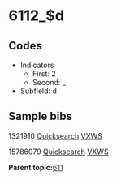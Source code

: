 # 6112\_$d

## Codes

-   Indicators
    -   First: 2
    -   Second: \_
-   Subfield: d

## Sample bibs

1321910 [Quicksearch](https://search.library.yale.edu/catalog/1321910) [VXWS](http://prodorbis.library.yale.edu:7014/vxws/GetHoldingsService?bibId=1321910)

15786079 [Quicksearch](https://search.library.yale.edu/catalog/15786079) [VXWS](http://prodorbis.library.yale.edu:7014/vxws/GetHoldingsService?bibId=15786079)

**Parent topic:**[611](../../tags/611/611.md)

